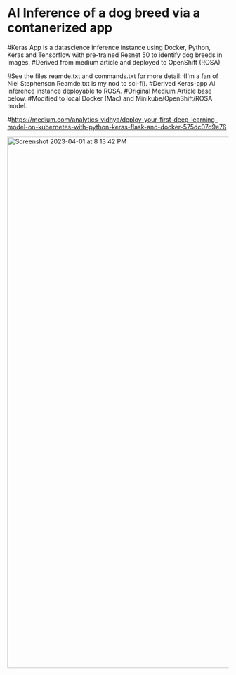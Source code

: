 # AI Inference of a dog breed via a contanerized app 
#Keras App is a datascience inference instance using Docker, Python, Keras and Tensorflow with pre-trained Resnet 50 to identify dog breeds in images. 
#Derived from medium article and deployed to OpenShift (ROSA)

#See the files reamde.txt and commands.txt for more detail: (I'm a fan of Niel Stephenson Reamde.txt is my nod to sci-fi). 
#Derived Keras-app AI inference instance deployable to ROSA. 
#Original Medium Article base below. 
#Modified to local Docker (Mac) and Minikube/OpenShift/ROSA model. 

#https://medium.com/analytics-vidhya/deploy-your-first-deep-learning-model-on-kubernetes-with-python-keras-flask-and-docker-575dc07d9e76


<img width="1209" alt="Screenshot 2023-04-01 at 8 13 42 PM" src="https://user-images.githubusercontent.com/48636570/229323733-5a18b5ad-f212-40be-b5f3-488f08618fd1.png">
